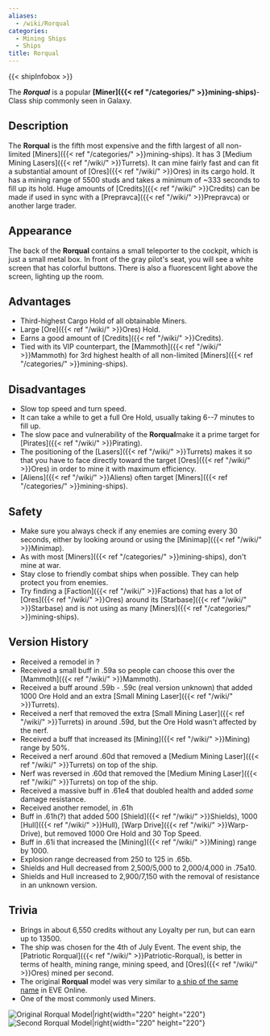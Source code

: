 ```yaml
---
aliases:
  - /wiki/Rorqual
categories:
  - Mining Ships
  - Ships
title: Rorqual
---
```


{{< shipInfobox >}}

The **_Rorqual_** is a popular **[Miner]({{< ref "/categories/" >}}mining-ships)**-Class ship commonly seen in Galaxy.

## Description

The **Rorqual** is the fifth most expensive and the fifth largest of all non-limited [Miners]({{< ref "/categories/" >}}mining-ships). It has 3 [Medium Mining Lasers]({{< ref "/wiki/" >}}Turrets). It can mine fairly fast and can fit a substantial amount of [Ores]({{< ref "/wiki/" >}}Ores) in its cargo hold. It has a mining range of 5500 studs and takes a minimum of ~333 seconds to fill up its hold. Huge amounts of [Credits]({{< ref "/wiki/" >}}Credits) can be made if used in sync with a [Prepravca]({{< ref "/wiki/" >}}Prepravca) or another large trader.

## Appearance

The back of the **Rorqual** contains a small teleporter to the cockpit, which is just a small metal box. In front of the gray pilot's seat, you will see a white screen that has colorful buttons. There is also a fluorescent light above the screen, lighting up the room.

## Advantages

- Third-highest Cargo Hold of all obtainable Miners.
- Large [Ore]({{< ref "/wiki/" >}}Ores) Hold.
- Earns a good amount of [Credits]({{< ref "/wiki/" >}}Credits).
- Tied with its VIP counterpart, the [Mammoth]({{< ref "/wiki/" >}}Mammoth) for 3rd highest health of all non-limited [Miners]({{< ref "/categories/" >}}mining-ships).

## Disadvantages

- Slow top speed and turn speed.
- It can take a while to get a full Ore Hold, usually taking 6--7 minutes to fill up.
- The slow pace and vulnerability of the **Rorqual**make it a prime target for [Pirates]({{< ref "/wiki/" >}}Pirating).
- The positioning of the [Lasers]({{< ref "/wiki/" >}}Turrets) makes it so that you have to face directly toward the target [Ores]({{< ref "/wiki/" >}}Ores) in order to mine it with maximum efficiency.
- [Aliens]({{< ref "/wiki/" >}}Aliens) often target [Miners]({{< ref "/categories/" >}}mining-ships).

## Safety

- Make sure you always check if any enemies are coming every 30 seconds, either by looking around or using the [Minimap]({{< ref "/wiki/" >}}Minimap).
- As with most [Miners]({{< ref "/categories/" >}}mining-ships), don't mine at war.
- Stay close to friendly combat ships when possible. They can help protect you from enemies.
- Try finding a [Faction]({{< ref "/wiki/" >}}Factions) that has a lot of [Ores]({{< ref "/wiki/" >}}Ores) around its [Starbase]({{< ref "/wiki/" >}}Starbase) and is not using as many [Miners]({{< ref "/categories/" >}}mining-ships).

## Version History

- Received a remodel in ?
- Received a small buff in .59a so people can choose this over the [Mammoth]({{< ref "/wiki/" >}}Mammoth).
- Received a buff around .59b - .59c (real version unknown) that added 1000 Ore Hold and an extra [Small Mining Laser]({{< ref "/wiki/" >}}Turrets).
- Received a nerf that removed the extra [Small Mining Laser]({{< ref "/wiki/" >}}Turrets) in around .59d, but the Ore Hold wasn't affected by the nerf.
- Received a buff that increased its [Mining]({{< ref "/wiki/" >}}Mining) range by 50%.
- Received a nerf around .60d that removed a [Medium Mining Laser]({{< ref "/wiki/" >}}Turrets) on top of the ship.
- Nerf was reversed in .60d that removed the [Medium Mining Laser]({{< ref "/wiki/" >}}Turrets) on top of the ship.
- Received a massive buff in .61e4 that doubled health and added _some_ damage resistance.
- Received another remodel, in .61h
- Buff in .61h(?) that added 500 [Shield]({{< ref "/wiki/" >}}Shields), 1000 [Hull]({{< ref "/wiki/" >}}Hull), [Warp Drive]({{< ref "/wiki/" >}}Warp-Drive), but removed 1000 Ore Hold and 30 Top Speed.
- Buff in .61i that increased the [Mining]({{< ref "/wiki/" >}}Mining) range by 1000.
- Explosion range decreased from 250 to 125 in .65b.
- Shields and Hull decreased from 2,500/5,000 to 2,000/4,000 in .75a10.
- Shields and Hull increased to 2,900/7,150 with the removal of resistance in an unknown version.

## Trivia

- Brings in about 6,550 credits without any Loyalty per run, but can earn up to 13500.
- The ship was chosen for the 4th of July Event. The event ship, the [Patriotic Rorqual]({{< ref "/wiki/" >}}Patriotic-Rorqual), is better in terms of health, mining range, mining speed, and [Ores]({{< ref "/wiki/" >}}Ores) mined per second.
- The original **Rorqual** model was very similar to [a ship of the same name](https://wiki.eveuniversity.org/Rorqual) in EVE Online.
- One of the most commonly used Miners.

![Original Rorqual
Model|right](Old_Rorqual.png "Original Rorqual Model|right"){width="220" height="220"} ![Second Rorqual
Model|right](Rorqual_new.JPG "Second Rorqual Model|right"){width="220" height="220"}

